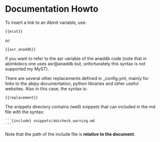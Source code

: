 
# Documentation Howto 

To insert a link to an Abinit variable, use:

    {{ecut}}

or:

    {{asr_anaddb}}

if you want to refer to the asr variable of the anaddb code 
(note that in abimkdocs one uses asr@anaddb but, unfortunately this syntax is not supported my MyST).

There are several other replacements defined in _config.yml, mainly for links 
to the abipy documentation, python libraries and other useful websites.
Also in this case, the syntax is:

    {{replacement}}

The snippets directory contains (well) snippets that can included in the md file with the syntax:

    ```{include} snippets/abicheck_warning.md
    ```

Note that the path of the include file is **relative to the document**.

